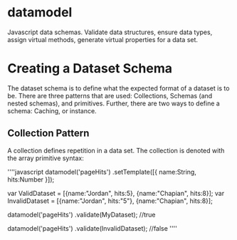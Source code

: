 # datamodel
Javascript data schemas. Validate data structures, ensure data types, assign virtual methods, generate virtual properties for a data set.

# Creating a Dataset Schema
The dataset schema is to define what the expected format of a dataset is to be. There are three patterns that are used: Collections, Schemas (and nested schemas), and primitives. Further, there are two ways to define a schema: Caching, or instance.
## Collection Pattern
A collection defines repetition in a data set. The collection is denoted with the array primitive syntax:

''''javascript
datamodel('pageHits')
.setTemplate([{
	name:String,
	hits:Number
}]);

var ValidDataset = [{name:"Jordan", hits:5}, {name:"Chapian", hits:8}];
var InvalidDataset = [{name:"Jordan", hits:"5"}, {name:"Chapian", hits:8}];

datamodel('pageHits')
.validate(MyDataset); //true

datamodel('pageHits')
.validate(InvalidDataset); //false
''''

